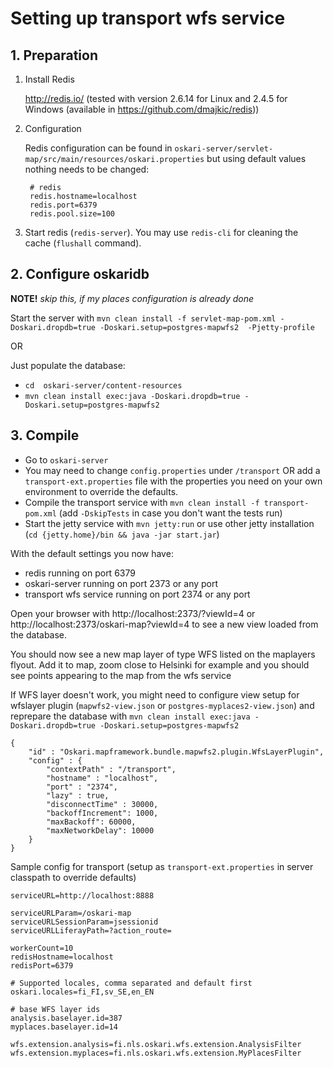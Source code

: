 # Setting up transport wfs service

## 1. Preparation

1. Install Redis

    http://redis.io/ (tested with version 2.6.14 for Linux and 2.4.5 for Windows (available in https://github.com/dmajkic/redis))

2. Configuration

    Redis configuration can be found in `oskari-server/servlet-map/src/main/resources/oskari.properties` but using default values nothing needs to be changed:

        # redis
        redis.hostname=localhost
        redis.port=6379
        redis.pool.size=100

3. Start redis (`redis-server`). You may use `redis-cli` for cleaning the cache (`flushall` command).

## 2. Configure oskaridb

**NOTE!** *skip this, if my places configuration is already done*

Start the server with `mvn clean install -f servlet-map-pom.xml -Doskari.dropdb=true -Doskari.setup=postgres-mapwfs2  -Pjetty-profile`

OR

Just populate the database:
* `cd  oskari-server/content-resources`
* `mvn clean install exec:java -Doskari.dropdb=true -Doskari.setup=postgres-mapwfs2`

## 3. Compile

* Go to `oskari-server`
* You may need to change `config.properties` under `/transport` OR add a `transport-ext.properties` file with the properties you need on your own environment to override the defaults.
* Compile the transport service with `mvn clean install -f transport-pom.xml` (add `-DskipTests` in case you don't want the tests run)
* Start the jetty service with `mvn jetty:run` or use other jetty installation (`cd {jetty.home}/bin && java -jar start.jar`)

With the default settings you now have:

* redis running on port 6379
* oskari-server running on port 2373 or any port
* transport wfs service running on port 2374 or any port
 

Open your browser with http://localhost:2373/?viewId=4 or http://localhost:2373/oskari-map?viewId=4  to see a new view loaded from the database.

You should now see a new map layer of type WFS listed on the maplayers flyout. Add it to map, zoom close to Helsinki for example and you should see points appearing to the map from the wfs service

If WFS layer doesn't work, you might need to configure view setup for wfslayer plugin (`mapwfs2-view.json` or `postgres-myplaces2-view.json`) and reprepare the database with `mvn clean install exec:java -Doskari.dropdb=true -Doskari.setup=postgres-mapwfs2`

    {
        "id" : "Oskari.mapframework.bundle.mapwfs2.plugin.WfsLayerPlugin",
        "config" : {
            "contextPath" : "/transport",
            "hostname" : "localhost",
            "port" : "2374",
            "lazy" : true,
            "disconnectTime" : 30000,
            "backoffIncrement": 1000,
            "maxBackoff": 60000,
            "maxNetworkDelay": 10000
        }
    }

Sample config for transport (setup as `transport-ext.properties` in server classpath to override defaults)

    serviceURL=http://localhost:8888

    serviceURLParam=/oskari-map
    serviceURLSessionParam=jsessionid
    serviceURLLiferayPath=?action_route=

    workerCount=10
    redisHostname=localhost
    redisPort=6379

    # Supported locales, comma separated and default first
    oskari.locales=fi_FI,sv_SE,en_EN

    # base WFS layer ids
    analysis.baselayer.id=387
    myplaces.baselayer.id=14

    wfs.extension.analysis=fi.nls.oskari.wfs.extension.AnalysisFilter
    wfs.extension.myplaces=fi.nls.oskari.wfs.extension.MyPlacesFilter
